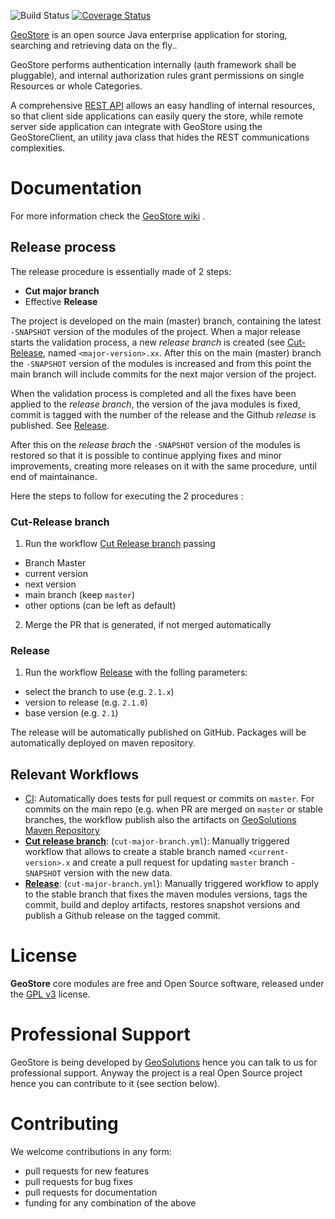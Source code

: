 ![Build Status](https://github.com/geosolutions-it/geostore/actions/workflows/CI.yml/badge.svg)
[![Coverage Status](https://coveralls.io/repos/github/geosolutions-it/geostore/badge.svg?branch=master)](https://coveralls.io/github/geosolutions-it/geostore?branch=master)

[GeoStore](https://github.com/geosolutions-it/geostore) is an open source Java enterprise application for storing, searching and retrieving data on the fly..

GeoStore performs authentication internally (auth framework shall be pluggable), and internal authorization rules grant permissions on single Resources or whole Categories.

A comprehensive [REST API](https://github.com/geosolutions-it/geostore/wiki/REST-API) allows an easy handling of internal resources, so that client side applications can easily query the store, while remote server side application can integrate with GeoStore using the GeoStoreClient, an utility java class that hides the REST communications complexities.

# Documentation

For more information check the [GeoStore wiki](https://github.com/geosolutions-it/geostore/wiki/Documentation-index) .

## Release process 

The release procedure is essentially made of 2 steps: 
- **Cut major branch**
- Effective **Release**

The project is developed on the main (master) branch, containing the latest `-SNAPSHOT` version of the modules of the project. When a major release starts the validation process, a new *release branch* is created (see [Cut-Release](#cut-Release-branch), named `<major-version>.xx`. 
After this on the main (master) branch the `-SNAPSHOT` version of the modules is increased and from this point the main branch will include commits for the next major version of the project.

When the validation process is completed and all the fixes have been applied to the *release branch*, the version of the java modules is fixed, commit is tagged with the number of the release and the Github *release* is published. See [Release](#release).

After this on the *release brach* the `-SNAPSHOT` version of the modules is restored so that it is possible to continue applying fixes and minor improvements, creating more releases on it with the same procedure, until end of maintainance.

Here the steps to follow for executing the 2 procedures :

### Cut-Release branch

1. Run the workflow [Cut Release branch](../../actions/workflows/cut-major-branch.yml) passing 
  - Branch Master
  - current version  
  - next version 
  - main branch (keep `master`)
  - other options (can be left as default)
2. Merge the PR that is generated, if not merged automatically

### Release

1. Run the workflow [Release](../../actions/workflows/release.yml) with the folling parameters: 
 - select the branch to use (e.g. `2.1.x`)
 - version to release (e.g. `2.1.0`)
 - base version (e.g. `2.1`)

The release will be automatically published on GitHub. Packages will be automatically deployed on maven repository.


## Relevant Workflows

- [CI](../../actions/workflows/CI.yml): Automatically does tests for pull request or commits on `master`. For commits on the main repo (e.g. when PR are merged on `master` or stable branches, the workflow publish also the artifacts on [GeoSolutions Maven Repository](https://maven.geo-solutions.it)
- **[Cut release branch](../../actions/workflows/cut-major-branch.yml)**: (`cut-major-branch.yml`): Manually triggered workflow that allows to create a stable branch named `<current-version>.x` and create a pull request for updating `master` branch `-SNAPSHOT` version with the new data. 
- **[Release](../../actions/workflows/release.yml)**: (`cut-major-branch.yml`): Manually triggered workflow to apply to the stable branch that fixes the maven modules versions, tags the commit, build and deploy artifacts, restores snapshot versions and publish a Github release on the tagged commit.

# License

**GeoStore** core modules are free and Open Source software, released under the [GPL v3](http://www.gnu.org/licenses/gpl.html) license.

# Professional Support

GeoStore is being developed by [GeoSolutions](http://www.geo-solutions.it/) hence you can talk to us for professional support. Anyway the project is a real Open Source project hence you can contribute to it (see section below).

# Contributing

We welcome contributions in any form:

- pull requests for new features
- pull requests for bug fixes
- pull requests for documentation
- funding for any combination of the above


